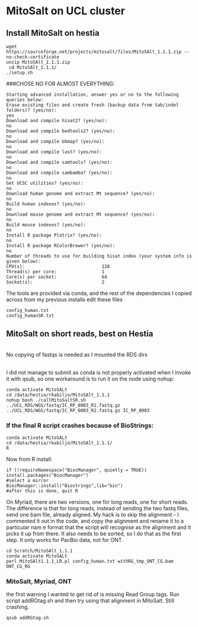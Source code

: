 # MitoSalt on UCL cluster

## Install MitoSalt on hestia
```
wget https://sourceforge.net/projects/mitosalt/files/MitoSAlt_1.1.1.zip --no-check-certificate
unzip MitoSAlt_1.1.1.zip
 cd MitoSAlt_1.1.1/
./setup.sh
```
###CHOSE NO FOR ALMOST EVERYTHING:
 ```
 Starting advanced installation, answer yes or no to the following queries below: 
 Erase existing files and create fresh (backup data from tab/indel folders)? (yes/no): 
yes
 Download and compile hisat2? (yes/no): 
no
 Download and compile bedtools2? (yes/no): 
no
 Download and compile bbmap? (yes/no): 
no
 Download and compile last? (yes/no): 
no
 Download and compile samtools? (yes/no): 
no
 Download and compile sambamba? (yes/no): 
no
 Get UCSC utilities? (yes/no): 
no
 Download human genome and extract Mt sequence? (yes/no): 
no
 Build human indexes? (yes/no): 
no
 Download mouse genome and extract Mt sequence? (yes/no): 
no
 Build mouse indexes? (yes/no): 
no
 Install R package Plotrix? (yes/no): 
no
 Install R package RColorBrewer? (yes/no): 
no
 Number of threads to use for building hisat index (your system info is given below): 
CPU(s):                             128
Thread(s) per core:                 1
Core(s) per socket:                 64
Socket(s):                          2
```
The tools are provided via conda, and the rest of the dependencies I copied across from my previous installs
edit these files
```
config_human.txt 
config_humanSR.txt
```

## MitoSalt on short reads, best on Hestia
<br>No copying of fastqs is needed as I mounted the RDS dirs

<br>I did not manage to submit as conda is not properly activated when I invoke it with qsub, so one workaround is to run it on the node using nohup:
```
conda activate MitoSALt
cd /data/hestia/rkabiljo/MitoSAlt_1.1.1
nohup bash ./callMitoSaltSR.sh ../UCL_RDS/WGS/fastq/IC_RP_0003_R1.fastq.gz ../UCL_RDS/WGS/fastq/IC_RP_0003_R2.fastq.gz IC_RP_0003
```

### If the final R script crashes because of BioStrings:

```
conda activate MitoSALt
cd /data/hestia/rkabiljo/MitoSAlt_1.1.1/
R
```
Now from R install:
```
if (!requireNamespace("BiocManager", quietly = TRUE))
install.packages("BiocManager")
#select a mirror
BiocManager::install("Biostrings",lib="bin")
#after this is done, quit R
```

On Myriad, there are two versions, one for long reads, one for short reads.  The difference is that for long reads, instead of sending the two fastq files, send one bam file, already aligned.  My hack is to skip the alignment - I commented it out in the code, and copy the alignment and rename it to a particular nam e format that the script will recognise as the alignment and it picks it up from there.  It also needs to be sorted, so I do that as the first step.  It only works for PacBio data, not for ONT.
```
cd Scratch/MitoSAlt_1.1.1
conda activate MitoSALt
perl MitoSAlt1.1.1_LR.pl config_human.txt withRG_tmp_ONT_CG.bam  ONT_CG_RG
```

### MitoSalt, Myriad, ONT
the first warning I wanted to get rid of is missing Read Group tags.  Run script addRGtag.sh and then try using that alignment in MitoSalt.  Still crashing.
```
qsub addRGtag.sh
```
